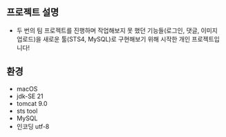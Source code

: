 ## 프로젝트 설명
- 두 번의 팀 프로젝트를 진행하며 작업해보지 못 했던 기능들(로그인, 댓글, 이미지 업로드)을 새로운 툴(STS4, MySQL)로 구현해보기 위해 시작한 개인 프로젝트입니다!

## 환경
- macOS
- jdk-SE 21
- tomcat 9.0
- sts tool
- MySQL
- 인코딩 utf-8

